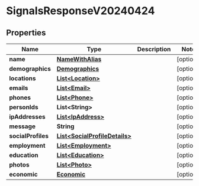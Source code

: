

# SignalsResponseV20240424


## Properties

| Name | Type | Description | Notes |
|------------ | ------------- | ------------- | -------------|
|**name** | [**NameWithAlias**](NameWithAlias.md) |  |  [optional] |
|**demographics** | [**Demographics**](Demographics.md) |  |  [optional] |
|**locations** | [**List&lt;Location&gt;**](Location.md) |  |  [optional] |
|**emails** | [**List&lt;Email&gt;**](Email.md) |  |  [optional] |
|**phones** | [**List&lt;Phone&gt;**](Phone.md) |  |  [optional] |
|**personIds** | **List&lt;String&gt;** |  |  [optional] |
|**ipAddresses** | [**List&lt;IpAddress&gt;**](IpAddress.md) |  |  [optional] |
|**message** | **String** |  |  [optional] |
|**socialProfiles** | [**List&lt;SocialProfileDetails&gt;**](SocialProfileDetails.md) |  |  [optional] |
|**employment** | [**List&lt;Employment&gt;**](Employment.md) |  |  [optional] |
|**education** | [**List&lt;Education&gt;**](Education.md) |  |  [optional] |
|**photos** | [**List&lt;Photo&gt;**](Photo.md) |  |  [optional] |
|**economic** | [**Economic**](Economic.md) |  |  [optional] |



